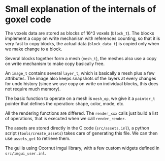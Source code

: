 
Small explanation of the internals of goxel code
================================================

The voxels data are stored as blocks of 16^3 voxels (`block_t`).  The blocks
implement a copy on write mechanism with references counting, so that it is
very fast to copy blocks, the actual data (`block_data_t`) is copied only when
we make change to a block.

Several blocks together form a mesh (`mesh_t`), the meshes also use a copy on
write mechanism to make copy basically free.

An `image_t` contains several `layer_t`, which is basically a mesh plus a few
attributes.  The image also keeps snapshots of the layers at every changes for
undo history (since we use copy on write on individual blocks, this does not
require much memory).

The basic function to operate on a mesh is `mesh_op`, we give it a `painter_t`
pointer that defines the operation: shape, color, mode, etc.

All the rendering functions are differed.  The `render_xxx` calls just build a
list of operations, that is executed when we call `render_render`.

The assets are stored directly in the C code (`src/assets.inl`), a python
script (`tools/create_assets`) takes care of generating this file.
We can then use `assets_get` to retrieve them.

The gui is using Ocornut imgui library, with a few custom widgets defined in
`src/imgui_user.inl`.

